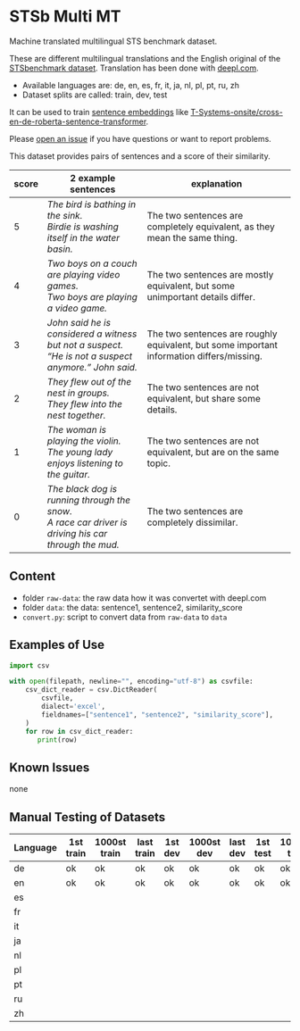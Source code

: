 # STSb Multi MT
Machine translated multilingual STS benchmark dataset.

These are different multilingual translations and the English original of the [STSbenchmark dataset](https://ixa2.si.ehu.es/stswiki/index.php/STSbenchmark). Translation has been done with [deepl.com](https://www.deepl.com/).

- Available languages are: de, en, es, fr, it, ja, nl, pl, pt, ru, zh
- Dataset splits are called: train, dev, test

It can be used to train [sentence embeddings](https://github.com/UKPLab/sentence-transformers) like [T-Systems-onsite/cross-en-de-roberta-sentence-transformer](https://huggingface.co/T-Systems-onsite/cross-en-de-roberta-sentence-transformer).

Please [open an issue](https://github.com/PhilipMay/stsb-multi-mt/issues/new) if you have questions or want to report problems.

This dataset provides pairs of sentences and a score of their similarity.

score | 2 example sentences | explanation
------|---------|------------
5 | *The bird is bathing in the sink.<br/>Birdie is washing itself in the water basin.* | The two sentences are completely equivalent, as they mean the same thing.
4 | *Two boys on a couch are playing video games.<br/>Two boys are playing a video game.* | The two sentences are mostly equivalent, but some unimportant details differ.
3 | *John said he is considered a witness but not a suspect.<br/>“He is not a suspect anymore.” John said.* | The two sentences are roughly equivalent, but some important information differs/missing.
2 | *They flew out of the nest in groups.<br/>They flew into the nest together.* | The two sentences are not equivalent, but share some details.
1 | *The woman is playing the violin.<br/>The young lady enjoys listening to the guitar.* | The two sentences are not equivalent, but are on the same topic.
0 | *The black dog is running through the snow.<br/>A race car driver is driving his car through the mud.* | The two sentences are completely dissimilar.

## Content
- folder `raw-data`: the raw data how it was convertet with deepl.com
- folder `data`: the data: sentence1, sentence2, similarity_score
- `convert.py`: script to convert data from `raw-data` to `data`

## Examples of Use
```python
import csv

with open(filepath, newline="", encoding="utf-8") as csvfile:
    csv_dict_reader = csv.DictReader(
        csvfile,
        dialect='excel',
        fieldnames=["sentence1", "sentence2", "similarity_score"],
    )
    for row in csv_dict_reader:
       print(row)
```

## Known Issues
none

## Manual Testing of Datasets
Language | 1st train | 1000st train | last train | 1st dev | 1000st dev | last dev | 1st test | 1000st test | last test
---------|-----------|--------------|------------|---------|------------|----------|----------|-------------|----------
de       | ok        | ok           | ok         | ok      | ok         | ok       | ok       | ok          | ok
en       | ok        | ok           | ok         | ok      | ok         | ok       | ok       | ok          | ok
es       |         |            |          |       |          |        |        |           |
fr       |         |            |          |       |          |        |        |           |
it       |         |            |          |       |          |        |        |           |
ja       |         |            |          |       |          |        |        |           |
nl       |         |            |          |       |          |        |        |           |
pl       |         |            |          |       |          |        |        |           |
pt       |         |            |          |       |          |        |        |           |
ru       |         |            |          |       |          |        |        |           |
zh       |         |            |          |       |          |        |        |           |
